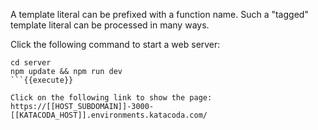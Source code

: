A template literal can be prefixed with a function name. Such a "tagged" template literal can be processed in many ways. 

Click the following command to start a web server:

```
cd server
npm update && npm run dev
```{{execute}}

Click on the following link to show the page: https://[[HOST_SUBDOMAIN]]-3000-[[KATACODA_HOST]].environments.katacoda.com/

